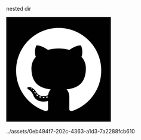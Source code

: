 nested dir


![test_image](../assets/a3303724-fddd-4963-b4e9-dc1c1c8c294d)




../assets/0eb494f7-202c-4363-a1d3-7a2288fcb610


